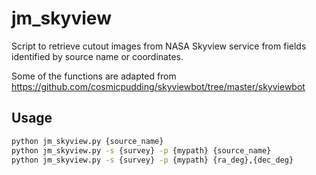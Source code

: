 # jm_skyview
Script to retrieve cutout images from NASA Skyview service from fields identified by source name or coordinates.

Some of the functions are adapted from https://github.com/cosmicpudding/skyviewbot/tree/master/skyviewbot

## Usage
```bash
python jm_skyview.py {source_name}
python jm_skyview.py -s {survey} -p {mypath} {source_name}
python jm_skyview.py -s {survey} -p {mypath} {ra_deg},{dec_deg}
```
